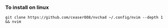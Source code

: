 ### To install on linux

```shell
git clone https://github.com/ceaser008/nvchad ~/.config/nvim --depth 1 && nvim
```
